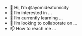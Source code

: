- 👋 Hi, I’m @ayomideatomicity
- 👀 I’m interested in ...
- 🌱 I’m currently learning ...
- 💞️ I’m looking to collaborate on ...
- 📫 How to reach me ...

<!---
ayomideatomicity/ayomideatomicity is a ✨ special ✨ repository because its `README.md` (this file) appears on your GitHub profile.
You can click the Preview link to take a look at your changes.
--->
